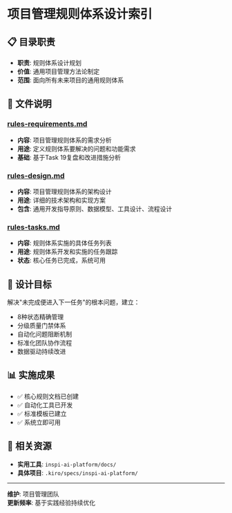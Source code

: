 # 项目管理规则体系设计索引

## 📋 目录职责
- **职责**: 规则体系设计规划  
- **价值**: 通用项目管理方法论制定
- **范围**: 面向所有未来项目的通用规则体系

## 📄 文件说明

### [rules-requirements.md](rules-requirements.md)
- **内容**: 项目管理规则体系的需求分析
- **用途**: 定义规则体系要解决的问题和功能需求
- **基础**: 基于Task 19复盘和改进措施分析

### [rules-design.md](rules-design.md)
- **内容**: 项目管理规则体系的架构设计
- **用途**: 详细的技术架构和实现方案
- **包含**: 通用开发指导原则、数据模型、工具设计、流程设计

### [rules-tasks.md](rules-tasks.md)
- **内容**: 规则体系实施的具体任务列表
- **用途**: 规则体系开发和实施的任务跟踪
- **状态**: 核心任务已完成，系统可用

## 🎯 设计目标

解决"未完成便进入下一任务"的根本问题，建立：
- 8种状态精确管理
- 分级质量门禁体系
- 自动化问题阻断机制
- 标准化团队协作流程
- 数据驱动持续改进

## 📊 实施成果
- ✅ 核心规则文档已创建
- ✅ 自动化工具已开发
- ✅ 标准模板已建立
- ✅ 系统立即可用

## 🔗 相关资源
- **实用工具**: `inspi-ai-platform/docs/`
- **具体项目**: `.kiro/specs/inspi-ai-platform/`

---
**维护**: 项目管理团队  
**更新频率**: 基于实践经验持续优化